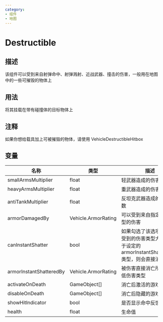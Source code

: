 ```yaml
---
category: 
- 组件
- 地图
---
```

# Destructible
## 描述

该组件可以受到来自射弹命中、射弹溅射、近战武器、撞击的伤害，一般用在地图中的一些可摧毁的物体上

## 用法

将其挂载在带有碰撞体的目标物体上

## 注释

如果你想给载具加上可被摧毁的物体，请使用 VehicleDestructibleHitbox

## 变量
| 名称 | 类型 | 描述 |
| ----------- | ----------- | ----------- |
| smallArmsMultiplier  | float | 轻武器造成的伤害乘数 |  
| heavyArmsMultiplier  | float | 重武器造成的伤害乘数 |  
| antiTankMultiplier  | float | 反坦克武器造成的伤害乘数 |  
| armorDamagedBy  | Vehicle.ArmorRating | 可以受到来自指定武器类型的伤害 |  
| canInstantShatter  | bool | 如果勾选了该选项，并且受到的伤害类型大于或等于设定的armorInstantShatteredBy类型，则会直接消亡 |  
| armorInstantShatteredBy  | Vehicle.ArmorRating | 被伤害直接消亡所需的最低伤害类型 |  
| activateOnDeath | GameObject[] | 消亡后激活的游戏物体 |  
| disableOnDeath | GameObject[] | 消亡后隐藏的游戏物体 |  
| showHitIndicator  | bool | 是否显示命中反馈 |  
| health  | float | 生命值 |  
